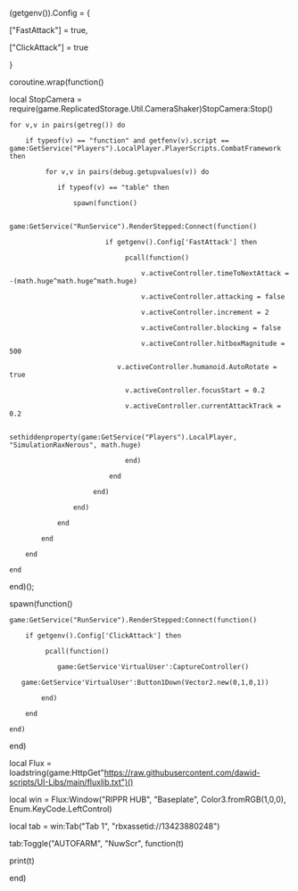 

(getgenv()).Config = {

 ["FastAttack"] = true,

 ["ClickAttack"] = true

} 

coroutine.wrap(function()

local StopCamera = require(game.ReplicatedStorage.Util.CameraShaker)StopCamera:Stop()

    for v,v in pairs(getreg()) do

        if typeof(v) == "function" and getfenv(v).script == game:GetService("Players").LocalPlayer.PlayerScripts.CombatFramework then

             for v,v in pairs(debug.getupvalues(v)) do

                if typeof(v) == "table" then

                    spawn(function()

                        game:GetService("RunService").RenderStepped:Connect(function()

                            if getgenv().Config['FastAttack'] then

                                 pcall(function()

                                     v.activeController.timeToNextAttack = -(math.huge^math.huge^math.huge)

                                     v.activeController.attacking = false

                                     v.activeController.increment = 2

                                     v.activeController.blocking = false   

                                     v.activeController.hitboxMagnitude = 500

                               v.activeController.humanoid.AutoRotate = true

                                 v.activeController.focusStart = 0.2

                                 v.activeController.currentAttackTrack = 0.2

                                     sethiddenproperty(game:GetService("Players").LocalPlayer, "SimulationRaxNerous", math.huge)

                                 end)

                             end

                         end)

                    end)

                end

            end

        end

    end

end)();

spawn(function()

    game:GetService("RunService").RenderStepped:Connect(function()

        if getgenv().Config['ClickAttack'] then

             pcall(function()

                game:GetService'VirtualUser':CaptureController()

       game:GetService'VirtualUser':Button1Down(Vector2.new(0,1,0,1))

            end)

        end

    end)

end)

local Flux = loadstring(game:HttpGet"https://raw.githubusercontent.com/dawid-scripts/UI-Libs/main/fluxlib.txt")()

local win = Flux:Window("RIPPR HUB", "Baseplate", Color3.fromRGB(1,0,0), Enum.KeyCode.LeftControl)

local tab = win:Tab("Tab 1", "rbxassetid://13423880248")

tab:Toggle("AUTOFARM", "NuwScr", function(t)

print(t)

end)
